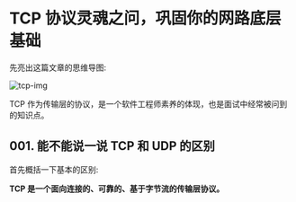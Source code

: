# TCP 协议灵魂之问，巩固你的网路底层基础

先亮出这篇文章的思维导图:

![tcp-img](https://user-gold-cdn.xitu.io/2020/2/23/1707236e03d22cbc?imageView2/0/w/1280/h/960/format/webp/ignore-error/1)

TCP 作为传输层的协议，是一个软件工程师素养的体现，也是面试中经常被问到的知识点。

## 001. 能不能说一说 TCP 和 UDP 的区别

首先概括一下基本的区别:

**TCP 是一个面向连接的、可靠的、基于字节流的传输层协议。**
